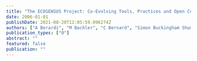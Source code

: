 ```yaml
---
title: "The ECOSENSUS Project: Co-Evolving Tools, Practices and Open Content for Participatory Natural Resource Management"
date: 2006-01-01
publishDate: 2021-08-20T12:05:59.096274Z
authors: ["A Berardi", "M Bachler", "C Bernard", "Simon Buckingham Shum", "S Ganapathy", " ..."]
publication_types: ["0"]
abstract: ""
featured: false
publication: ""
---
```


